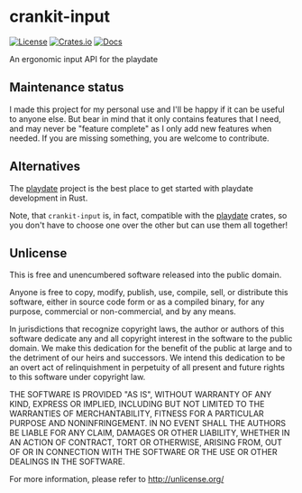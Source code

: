 # crankit-input


[![License](https://img.shields.io/crates/l/crankit-input)](#Unlicense)
[![Crates.io](https://img.shields.io/crates/v/crankit-input)](https://crates.io/crates/crankit-input)
[![Docs](https://docs.rs/impacted/badge.svg)](https://docs.rs/crankit-input)

An ergonomic input API for the playdate

## Maintenance status

I made this project for my personal use and I'll be happy if it can be useful to anyone else.
But bear in mind that it only contains features that I need, and may never be "feature complete" as
I only add new features when needed. If you are missing something, you are welcome to contribute.

## Alternatives

The [playdate] project is the best place to get started with playdate development in Rust.

Note, that `crankit-input` is, in fact, compatible with the [playdate] crates, so you don't have to choose one over the other but can use them all together!

[playdate]: https://github.com/boozook/playdate

## Unlicense

This is free and unencumbered software released into the public domain.

Anyone is free to copy, modify, publish, use, compile, sell, or
distribute this software, either in source code form or as a compiled
binary, for any purpose, commercial or non-commercial, and by any
means.

In jurisdictions that recognize copyright laws, the author or authors
of this software dedicate any and all copyright interest in the
software to the public domain. We make this dedication for the benefit
of the public at large and to the detriment of our heirs and
successors. We intend this dedication to be an overt act of
relinquishment in perpetuity of all present and future rights to this
software under copyright law.

THE SOFTWARE IS PROVIDED "AS IS", WITHOUT WARRANTY OF ANY KIND,
EXPRESS OR IMPLIED, INCLUDING BUT NOT LIMITED TO THE WARRANTIES OF
MERCHANTABILITY, FITNESS FOR A PARTICULAR PURPOSE AND NONINFRINGEMENT.
IN NO EVENT SHALL THE AUTHORS BE LIABLE FOR ANY CLAIM, DAMAGES OR
OTHER LIABILITY, WHETHER IN AN ACTION OF CONTRACT, TORT OR OTHERWISE,
ARISING FROM, OUT OF OR IN CONNECTION WITH THE SOFTWARE OR THE USE OR
OTHER DEALINGS IN THE SOFTWARE.

For more information, please refer to <http://unlicense.org/>
